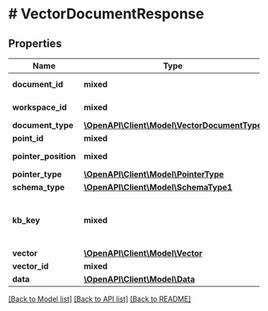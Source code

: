 # # VectorDocumentResponse

## Properties

Name | Type | Description | Notes
------------ | ------------- | ------------- | -------------
**document_id** | **mixed** | Document ID |
**workspace_id** | **mixed** | Workspace ID |
**document_type** | [**\OpenAPI\Client\Model\VectorDocumentType**](VectorDocumentType.md) |  |
**point_id** | **mixed** | Point ID |
**pointer_position** | **mixed** | Pointer position |
**pointer_type** | [**\OpenAPI\Client\Model\PointerType**](PointerType.md) |  |
**schema_type** | [**\OpenAPI\Client\Model\SchemaType1**](SchemaType1.md) |  | [optional]
**kb_key** | **mixed** | Knowledge key - schedule id or category id |
**vector** | [**\OpenAPI\Client\Model\Vector**](Vector.md) |  |
**vector_id** | **mixed** | Vector ID |
**data** | [**\OpenAPI\Client\Model\Data**](Data.md) |  | [optional]

[[Back to Model list]](../../README.md#models) [[Back to API list]](../../README.md#endpoints) [[Back to README]](../../README.md)
